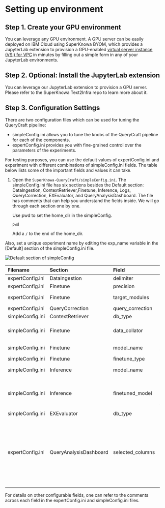 ﻿# Setting up environment

## Step 1. Create your GPU environment

You can leverage any GPU environment. A GPU server can be easily deployed on IBM Cloud using SuperKnowa BYOM, which provides a JupyterLab extension to provision a GPU-enabled [virtual server instance (VSI) for VPC](https://cloud.ibm.com/docs/vpc?topic=vpc-about-advanced-virtual-servers) in minutes by filling out a simple form in any of your JupyterLab environments.

## Step 2. Optional: Install the JupyterLab extension

You can leverage our JupyterLab extension to provision a GPU server. Please refer to the SuperKnowa Text2Infra repo to learn more about it.   

## Step 3. Configuration Settings

There are two configuration files which can be used for tuning the QueryCraft pipeline:

- simpleConfig.ini allows you to tune the knobs of the QueryCraft pipeline for each of the components. 
- expertConfig.ini provides you with fine-grained control over the parameters of the experiments.

For testing purposes, you can use the default values of expertConfig.ini and experiment with different combinations of simpleConfig.ini fields. The table below lists some of the important fields and values it can take. 

1. Open the  `SuperKnowa-QueryCraft/simpleConfig.ini`. The simpleConfig.ini file has six sections besides the Default section: DataIngestion, ContextRetriever,Finetune, Inference, Logs, QueryCorrection, EXEvaluator, and QueryAnalysisDashboard. The file has comments that can help you understand the fields inside. We will go through each section one by one.

   Use pwd to set the home_dir in the simpleConfig.

   `pwd`

    Add a `/` to the end of the home_dir.

Also, set a unique experiment name by editing the exp_name variable in the [Default] section of the simpleConfig.ini file.

![Default section of simpleConfig](../image/010.png)



|**Filename**|**Section**|**Field**|**Supported values**|
| :- | :- | :- | :- |
|expertConfig.ini|DataIngestion|delimiter|,|
|expertConfig.ini|Finetune|precision|32 or 16 or 8|
|expertConfig.ini|Finetune|target_modules|attention_linear_layers or all_linear_layers|
|expertConfig.ini|QueryCorrection|query_correction|0 or 1|
|simpleConfig.ini|ContextRetriever|db_type|sqlite or db2|
|simpleConfig.ini|Finetune|data_collator|DataCollatorForLanguageModeling, DataCollatorForSeq2Seq or DefaultDataCollator|
|simpleConfig.ini|Finetune|model_name|Any causalLM model on hugging face |
|simpleConfig.ini|Finetune|finetune_type|LoRA or QLoRA|
|simpleConfig.ini|Inference|model_name|Any causalLM model on hugging face or IBM’s granite models|
|simpleConfig.ini|Inference|finetuned_model|NA – if you want to use pretrained model weights<br>` `or <br>Path to finetuned adapter weights folder|
|simpleConfig.ini|EXEvaluator|db_type|sqlite or db2|
|expertConfig.ini|QueryAnalysisDashboard|selected_columns|Base_Model, Evaluation_set, Ex-accuracy, PP-Ex-accuracy, R, precision, Training_Set, LORA_Alpha, LORA_Dropout, Finetune_Strategy, Target_Modules, Task_Type, Epoch, Learning_Rate, Loss, Eval_Loss, Eval_Runtime, Eval Samples/Second, Eval Steps/Second, Logging_Steps, Max_Steps|



For details on other configurable fields, one can refer to the comments across each field in the expertConfig.ini and simpleConfig.ini files.

